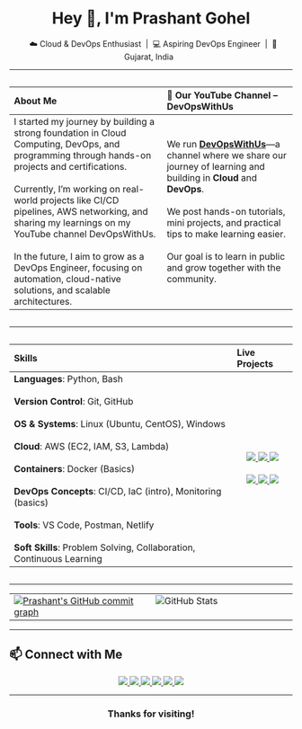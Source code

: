<h1 align="center">Hey 👋, I'm Prashant Gohel</h1>
<p align="center">
  ☁️ Cloud & DevOps Enthusiast &nbsp;|&nbsp; 💻 Aspiring DevOps Engineer &nbsp;|&nbsp; 📍 Gujarat, India  
</p>

---

<div style="display: flex; gap: 30px;">

| About Me | 🎥 Our YouTube Channel – DevOpsWithUs |
| :--- | :--- |
| I started my journey by building a strong foundation in Cloud Computing, DevOps, and programming through hands-on projects and certifications. <br><br> Currently, I’m working on real-world projects like CI/CD pipelines, AWS networking, and sharing my learnings on my YouTube channel DevOpsWithUs. <br><br> In the future, I aim to grow as a DevOps Engineer, focusing on automation, cloud-native solutions, and scalable architectures. | We run **[DevOpsWithUs](https://www.youtube.com/@DevOpsWithUs)**—a channel where we share our journey of learning and building in **Cloud** and **DevOps**. <br><br> We post hands-on tutorials, mini projects, and practical tips to make learning easier. <br><br> Our goal is to learn in public and grow together with the community. |

</div>

---

<div style="display: flex; gap: 30px; width: 100%;">

| Skills | Live Projects |
| :--- | :--- |
| **Languages**: Python, Bash <br><br> **Version Control**: Git, GitHub <br><br> **OS & Systems**: Linux (Ubuntu, CentOS), Windows <br><br> **Cloud**: AWS (EC2, IAM, S3, Lambda) <br><br> **Containers**: Docker (Basics) <br><br> **DevOps Concepts**: CI/CD, IaC (intro), Monitoring (basics) <br><br> **Tools**: VS Code, Postman, Netlify <br><br> **Soft Skills**: Problem Solving, Collaboration, Continuous Learning | <div align="center"> <a href="https://smart-quiz-builder.netlify.app/" target="_blank"> <img src="https://img.shields.io/badge/SmartQuiz_Builder-00C853?style=for-the-badge&logo=Google-Chrome&logoColor=white" /> </a> <a href="https://dockgen.netlify.app/" target="_blank"> <img src="https://img.shields.io/badge/DockGen-FF6F00?style=for-the-badge&logo=docker&logoColor=white" /> </a>  <a href="https://prashant-gohel-portfolio.netlify.app/" target="_blank"> <img src="https://img.shields.io/badge/Portfolio-3949AB?style=for-the-badge&logo=About.me&logoColor=white" /> </a> <br><br> <a href="https://terminalos.netlify.app/" target="_blank"> <img src="https://img.shields.io/badge/Terminal_OS-263238?style=for-the-badge&logo=gnome-terminal&logoColor=white" /> </a>  <a href="https://cloudhq-demo.netlify.app/" target="_blank"> <img src="https://img.shields.io/badge/Cloud_HQ-039BE5?style=for-the-badge&logo=cloudflare&logoColor=white" /> </a>  <a href="https://devopsboard.netlify.app/" target="_blank"> <img src="https://img.shields.io/badge/DevOpsBoard-1E88E5?style=for-the-badge&logo=dev.to&logoColor=white" /> </a> </div> |

</div>

---

<table>
  <tr valign="top">
    <td width="50%">
      <a href="https://github.com/prashantgohel321">
        <img src="https://github-readme-activity-graph.vercel.app/graph?username=prashantgohel321&theme=github-compact&custom_title=Contribution%20Graph%20(28%20days)&hide_border=true&days=28" alt="Prashant's GitHub commit graph" />
      </a>
    </td>
    <td width="50%">
      <img src="https://github-readme-stats.vercel.app/api?username=prashantgohel321&show_icons=true&count_private=true&include_all_commits=true&hide_border=true&theme=dark" alt="GitHub Stats" />
    </td>
  </tr>
</table>

---

## 📫 Connect with Me

<p align="center">
  <a href="mailto:prashangohel1706@gmail.com" target="_blank">
    <img src="https://img.shields.io/badge/Gmail-D14836?style=for-the-badge&logo=gmail&logoColor=white" />
  </a>
  <a href="https://linkedin.com/in/prashant-gohel-7108b6251" target="_blank">
    <img src="https://img.shields.io/badge/LinkedIn-0077B5?style=for-the-badge&logo=linkedin&logoColor=white" />
  </a>
  <a href="https://github.com/prashantgohel321" target="_blank">
    <img src="https://img.shields.io/badge/GitHub-181717?style=for-the-badge&logo=github&logoColor=white" />
  </a>
  <a href="https://hashnode.com/@prashantgohel" target="_blank">
    <img src="https://img.shields.io/badge/Hashnode-2962FF?style=for-the-badge&logo=hashnode&logoColor=white" />
  </a>
  <a href="https://www.youtube.com/@DevOpsWithUs" target="_blank">
    <img src="https://img.shields.io/badge/YouTube-EA4335?style=for-the-badge&logo=youtube&logoColor=white" />
  </a>
  <a href="https://prashantgohel.gumroad.com" target="_blank">
    <img src="https://img.shields.io/badge/Gumroad-FF7043?style=for-the-badge&logo=gumroad&logoColor=white" />
  </a>
</p>

---

<h3 align="center">Thanks for visiting!</h3>

